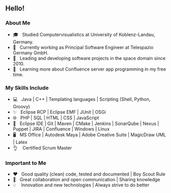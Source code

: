 <h2>Hello!</h2>

<h3>About Me</h3>

- 🎓 &nbsp; Studied Computervisualistics at University of Koblenz-Landau, Germany.
- 💼 &nbsp; Currently working as Principal Software Engineer at Telespazio Germany GmbH.
- 🚀 &nbsp; Leading and developing software projects in the space domain since 2010.
- 🌱 &nbsp; Learning more about Confluence server app programming in my free time.

<h3>My Skills Include</h3>

- 💻 &nbsp; Java | C++ | Templating languages | Scripting (Shell, Python, Groovy)
- ✨ &nbsp; Eclipse RCP | Eclipse EMF | JUnit | OSGi
- 🌐 &nbsp; PHP | SQL | HTML | CSS | JavaScript
- 🔧 &nbsp; Eclipse IDE | Git | Maven | CMake | Jenkins | SonarQube | Nexus | Puppet | JIRA | Confluence | Windows | Linux
- 🖥 &nbsp; MS Office | Autodesk Maya | Adobe Creative Suite | MagicDraw UML | Latex
- 👌 &nbsp;&nbsp; Certified Scrum Master

<h3>Important to Me</h3>

- ❤️ &nbsp; Good quality (clean) code, tested and documented | Boy Scout Rule
- 📣 &nbsp; Great collaboration and open communication | Sharing knowledge
- 💡 &nbsp;&nbsp; Innovation and new technologies | Always strive to do better
